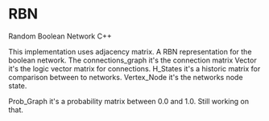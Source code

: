 # RBN
Random Boolean Network C++

This implementation uses adjacency matrix. A RBN representation for the boolean network.
The connections_graph it's the connection matrix
Vector it's the logic vector matrix for connections.
H_States it's a historic matrix for comparison between to networks.
Vertex_Node it's the networks node state.

Prob_Graph it's a probability matrix between 0.0 and 1.0. Still working on that.
